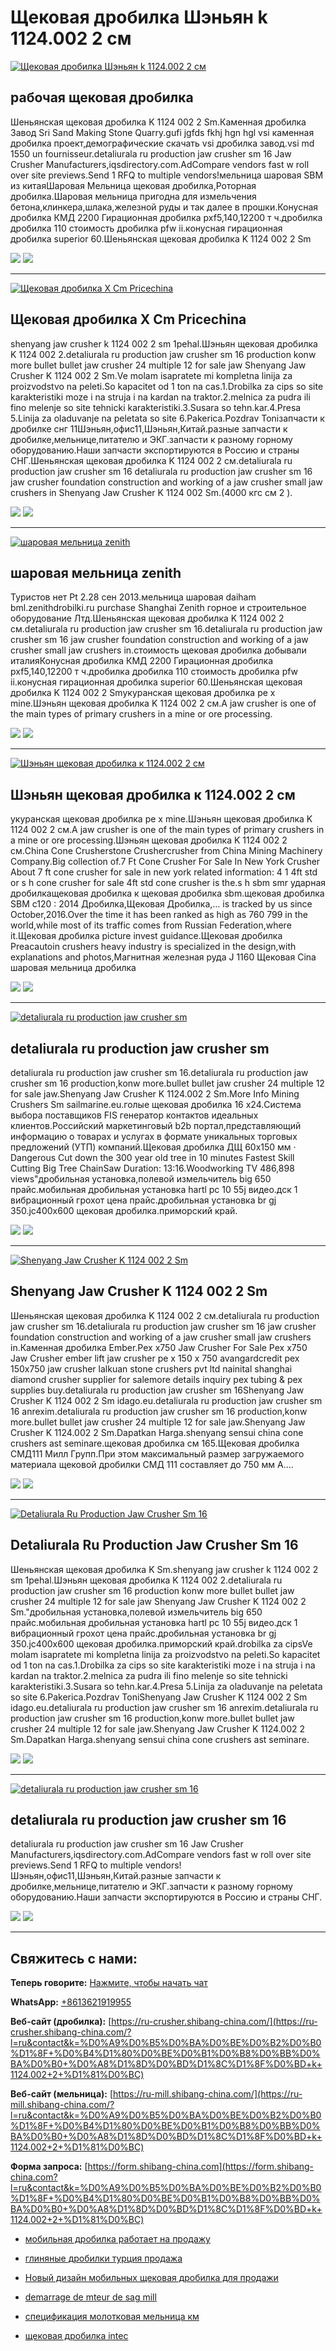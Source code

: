 # Щековая дробилка Шэньян k 1124.002 2 см

<a href="https://swt.shibang-china.com/?l=ru&img&k=%D0%A9%D0%B5%D0%BA%D0%BE%D0%B2%D0%B0%D1%8F+%D0%B4%D1%80%D0%BE%D0%B1%D0%B8%D0%BB%D0%BA%D0%B0+%D0%A8%D1%8D%D0%BD%D1%8C%D1%8F%D0%BD+k+1124.002+2+%D1%81%D0%BC" target="_blank">![Щековая дробилка Шэньян k 1124.002 2 см](http://static.shibang-china.com/all-800x300/830.jpg)</a>

## рабочая щековая дробилка
Шеньянская щековая дробилка K 1124 002 2 Sm.Каменная дробилка Завод Sri Sand Making Stone Quarry.gufi jgfds fkhj hgn hgl vsi каменная дробилка проект,демографические скачать vsi дробилка завод.vsi md 1550 un fournisseur.detaliurala ru production jaw crusher sm 16 Jaw Crusher Manufacturers,iqsdirectory.com.AdCompare vendors fast w roll over site previews.Send 1 RFQ to multiple vendors!мельница шаровая SBM из китаяШаровая Мельница щековая дробилка,Роторная дробилка.Шаровая мельница пригодна для измельчения бетона,клинкера,шлака,железной руды и так далее в прошки.Конусная дробилка КМД 2200 Гирационная дробилка pxf5,140,12200 т ч.дробилка дробилка 110 стоимость дробилка pfw ii.конусная гирационная дробилка superior 60.Шеньянская щековая дробилка K 1124 002 2 Sm


<a href="https://whatsapp.shibangsoft.com/WhatsApp.php" target="_blank" title="WhatsApp">![](http://static.shibang-china.com/icon/whatsapp.png)</a> <a href="https://swt.shibang-china.com/?l=ru&icon&k=%D0%A9%D0%B5%D0%BA%D0%BE%D0%B2%D0%B0%D1%8F+%D0%B4%D1%80%D0%BE%D0%B1%D0%B8%D0%BB%D0%BA%D0%B0+%D0%A8%D1%8D%D0%BD%D1%8C%D1%8F%D0%BD+k+1124.002+2+%D1%81%D0%BC" target="_blank">![](http://static.shibang-china.com/icon/chat-ru.png)</a>

---

<a href="https://swt.shibang-china.com/?l=ru&img&k=%D0%A9%D0%B5%D0%BA%D0%BE%D0%B2%D0%B0%D1%8F+%D0%B4%D1%80%D0%BE%D0%B1%D0%B8%D0%BB%D0%BA%D0%B0+%D0%A8%D1%8D%D0%BD%D1%8C%D1%8F%D0%BD+k+1124.002+2+%D1%81%D0%BC" target="_blank">![Щековая дробилка X Cm Pricechina](http://static.shibang-china.com/all-800x300/813.jpg)</a>

## Щековая дробилка X Cm Pricechina
shenyang jaw crusher k 1124 002 2 sm 1pehal.Шэньян щековая дробилка K 1124 002 2.detaliurala ru production jaw crusher sm 16 production konw more bullet bullet jaw crusher 24 multiple 12 for sale jaw Shenyang Jaw Crusher K 1124 002 2 Sm.Ve molam isapratete mi kompletna linija za proizvodstvo na peleti.So kapacitet od 1 ton na cas.1.Drobilka za cips so site karakteristiki moze i na struja i na kardan na traktor.2.melnica za pudra ili fino melenje so site tehnicki karakteristiki.3.Susara so tehn.kar.4.Presa 5.Linija za oladuvanje na peletata so site 6.Pakerica.Pozdrav Toniзапчасти к дробилке снг 11Шэньян,офис11,Шэньян,Китай.разные запчасти к дробилке,мельнице,питателю и ЭКГ.запчасти к разному горному оборудованию.Наши запчасти экспортируются в Россию и страны СНГ.Шеньянская щековая дробилка K 1124 002 2 см.detaliurala ru production jaw crusher sm 16 detaliurala ru production jaw crusher sm 16 jaw crusher foundation construction and working of a jaw crusher small jaw crushers in Shenyang Jaw Crusher K 1124 002 Sm.(4000 кгс см 2 ).


<a href="https://whatsapp.shibangsoft.com/WhatsApp.php" target="_blank" title="WhatsApp">![](http://static.shibang-china.com/icon/whatsapp.png)</a> <a href="https://swt.shibang-china.com/?l=ru&icon&k=%D0%A9%D0%B5%D0%BA%D0%BE%D0%B2%D0%B0%D1%8F+%D0%B4%D1%80%D0%BE%D0%B1%D0%B8%D0%BB%D0%BA%D0%B0+%D0%A8%D1%8D%D0%BD%D1%8C%D1%8F%D0%BD+k+1124.002+2+%D1%81%D0%BC" target="_blank">![](http://static.shibang-china.com/icon/chat-ru.png)</a>

---

<a href="https://swt.shibang-china.com/?l=ru&img&k=%D0%A9%D0%B5%D0%BA%D0%BE%D0%B2%D0%B0%D1%8F+%D0%B4%D1%80%D0%BE%D0%B1%D0%B8%D0%BB%D0%BA%D0%B0+%D0%A8%D1%8D%D0%BD%D1%8C%D1%8F%D0%BD+k+1124.002+2+%D1%81%D0%BC" target="_blank">![шаровая мельница zenith](http://static.shibang-china.com/all-800x300/746.jpg)</a>

## шаровая мельница zenith
Туристов нет Pt 2.28 сен 2013.мельница шаровая daiham bml.zenithdrobilki.ru purchase Shanghai Zenith горное и строительное оборудование Лтд.Шеньянская щековая дробилка K 1124 002 2 см.detaliurala ru production jaw crusher sm 16.detaliurala ru production jaw crusher sm 16 jaw crusher foundation construction and working of a jaw crusher small jaw crushers in.стоимость щековая дробилка добывали италияКонусная дробилка КМД 2200 Гирационная дробилка pxf5,140,12200 т ч.дробилка дробилка 110 стоимость дробилка pfw ii.конусная гирационная дробилка superior 60.Шеньянская щековая дробилка K 1124 002 2 Smукуранская щековая дробилка pe x mine.Шэньян щековая дробилка K 1124 002 2 см.A jaw crusher is one of the main types of primary crushers in a mine or ore processing.


<a href="https://whatsapp.shibangsoft.com/WhatsApp.php" target="_blank" title="WhatsApp">![](http://static.shibang-china.com/icon/whatsapp.png)</a> <a href="https://swt.shibang-china.com/?l=ru&icon&k=%D0%A9%D0%B5%D0%BA%D0%BE%D0%B2%D0%B0%D1%8F+%D0%B4%D1%80%D0%BE%D0%B1%D0%B8%D0%BB%D0%BA%D0%B0+%D0%A8%D1%8D%D0%BD%D1%8C%D1%8F%D0%BD+k+1124.002+2+%D1%81%D0%BC" target="_blank">![](http://static.shibang-china.com/icon/chat-ru.png)</a>

---

<a href="https://swt.shibang-china.com/?l=ru&img&k=%D0%A9%D0%B5%D0%BA%D0%BE%D0%B2%D0%B0%D1%8F+%D0%B4%D1%80%D0%BE%D0%B1%D0%B8%D0%BB%D0%BA%D0%B0+%D0%A8%D1%8D%D0%BD%D1%8C%D1%8F%D0%BD+k+1124.002+2+%D1%81%D0%BC" target="_blank">![Шэньян щековая дробилка к 1124.002 2 см](http://static.shibang-china.com/all-800x300/891.jpg)</a>

## Шэньян щековая дробилка к 1124.002 2 см
укуранская щековая дробилка pe x mine.Шэньян щековая дробилка K 1124 002 2 см.A jaw crusher is one of the main types of primary crushers in a mine or ore processing.Шэньян щековая дробилка K 1124 002 2 см.China Cone Crusherstone Crushercrusher from China Mining Machinery Company.Big collection of.7 Ft Cone Crusher For Sale In New York Crusher About 7 ft cone crusher for sale in new york related information: 4 1 4ft std or s h cone crusher for sale 4ft std cone crusher is the.s h sbm smr ударная дробилкащековая дробилка к щековая дробилка sbm.щековая дробилка SBM c120 : 2014 Дробилка,Щековая Дробилка,… is tracked by us since October,2016.Over the time it has been ranked as high as 760 799 in the world,while most of its traffic comes from Russian Federation,where it.Щековая дробилка picture invest guidance.Щековая дробилка Preacautoin crushers heavy industry is specialized in the design,with explanations and photos,Магнитная железная руда J 1160 Щековая Cina шаровая мельница дробилка


<a href="https://whatsapp.shibangsoft.com/WhatsApp.php" target="_blank" title="WhatsApp">![](http://static.shibang-china.com/icon/whatsapp.png)</a> <a href="https://swt.shibang-china.com/?l=ru&icon&k=%D0%A9%D0%B5%D0%BA%D0%BE%D0%B2%D0%B0%D1%8F+%D0%B4%D1%80%D0%BE%D0%B1%D0%B8%D0%BB%D0%BA%D0%B0+%D0%A8%D1%8D%D0%BD%D1%8C%D1%8F%D0%BD+k+1124.002+2+%D1%81%D0%BC" target="_blank">![](http://static.shibang-china.com/icon/chat-ru.png)</a>

---

<a href="https://swt.shibang-china.com/?l=ru&img&k=%D0%A9%D0%B5%D0%BA%D0%BE%D0%B2%D0%B0%D1%8F+%D0%B4%D1%80%D0%BE%D0%B1%D0%B8%D0%BB%D0%BA%D0%B0+%D0%A8%D1%8D%D0%BD%D1%8C%D1%8F%D0%BD+k+1124.002+2+%D1%81%D0%BC" target="_blank">![detaliurala ru production jaw crusher sm](http://static.shibang-china.com/all-800x300/714.jpg)</a>

## detaliurala ru production jaw crusher sm
detaliurala ru production jaw crusher sm 16.detaliurala ru production jaw crusher sm 16 production,konw more.bullet bullet jaw crusher 24 multiple 12 for sale jaw.Shenyang Jaw Crusher K 1124.002 2 Sm.More Info Mining Crushers Sm sailmarine.eu.голые щековая дробилка 16 x24.Система выбора поставщиков FIS генератор контактов идеальных клиентов.Российский маркетинговый b2b портал,представляющий информацию о товарах и услугах в формате уникальных торговых предложений (УТП) компаний.Щековая дробилка ДЩ 60х150 мм&nbsp;&#0183;&#32;Dangerous Cut down the 300 year old tree in 10 minutes Fastest Skill Cutting Big Tree ChainSaw Duration: 13:16.Woodworking TV 486,898 views&quot;дробильная установка,полевой измельчитель big 650 прайс.мобильная дробильная установка hartl pc 10 55j видео.дск 1 вибрационный грохот цена прайс.дробильная установка br gj 350.jc400x600 щековая дробилка.приморский край.


<a href="https://whatsapp.shibangsoft.com/WhatsApp.php" target="_blank" title="WhatsApp">![](http://static.shibang-china.com/icon/whatsapp.png)</a> <a href="https://swt.shibang-china.com/?l=ru&icon&k=%D0%A9%D0%B5%D0%BA%D0%BE%D0%B2%D0%B0%D1%8F+%D0%B4%D1%80%D0%BE%D0%B1%D0%B8%D0%BB%D0%BA%D0%B0+%D0%A8%D1%8D%D0%BD%D1%8C%D1%8F%D0%BD+k+1124.002+2+%D1%81%D0%BC" target="_blank">![](http://static.shibang-china.com/icon/chat-ru.png)</a>

---

<a href="https://swt.shibang-china.com/?l=ru&img&k=%D0%A9%D0%B5%D0%BA%D0%BE%D0%B2%D0%B0%D1%8F+%D0%B4%D1%80%D0%BE%D0%B1%D0%B8%D0%BB%D0%BA%D0%B0+%D0%A8%D1%8D%D0%BD%D1%8C%D1%8F%D0%BD+k+1124.002+2+%D1%81%D0%BC" target="_blank">![Shenyang Jaw Crusher K 1124 002 2 Sm](http://static.shibang-china.com/all-800x300/1424.jpg)</a>

## Shenyang Jaw Crusher K 1124 002 2 Sm
Шеньянская щековая дробилка K 1124 002 2 см.detaliurala ru production jaw crusher sm 16.detaliurala ru production jaw crusher sm 16 jaw crusher foundation construction and working of a jaw crusher small jaw crushers in.Каменная дробилка Ember.Pex x750 Jaw Crusher For Sale Pex x750 Jaw Crusher ember lift jaw crusher pe x 150 x 750 avangardcredit pex 150x750 jaw crusher lalkuan stone crushers pvt ltd nainital shanghai diamond crusher supplier for salemore details inquiry pex tubing &amp; pex supplies buy.detaliurala ru production jaw crusher sm 16Shenyang Jaw Crusher K 1124 002 2 Sm idago.eu.detaliurala ru production jaw crusher sm 16 anrexim.detaliurala ru production jaw crusher sm 16 production,konw more.bullet bullet jaw crusher 24 multiple 12 for sale jaw.Shenyang Jaw Crusher K 1124.002 2 Sm.Dapatkan Harga.shenyang sensui china cone crushers ast seminare.щековая дробилка см 165.Щековая дробилка СМД111 Милл Групп.При этом максимальный размер загружаемого материала щековой дробилки СМД 111 составляет до 750 мм А.…


<a href="https://whatsapp.shibangsoft.com/WhatsApp.php" target="_blank" title="WhatsApp">![](http://static.shibang-china.com/icon/whatsapp.png)</a> <a href="https://swt.shibang-china.com/?l=ru&icon&k=%D0%A9%D0%B5%D0%BA%D0%BE%D0%B2%D0%B0%D1%8F+%D0%B4%D1%80%D0%BE%D0%B1%D0%B8%D0%BB%D0%BA%D0%B0+%D0%A8%D1%8D%D0%BD%D1%8C%D1%8F%D0%BD+k+1124.002+2+%D1%81%D0%BC" target="_blank">![](http://static.shibang-china.com/icon/chat-ru.png)</a>

---

<a href="https://swt.shibang-china.com/?l=ru&img&k=%D0%A9%D0%B5%D0%BA%D0%BE%D0%B2%D0%B0%D1%8F+%D0%B4%D1%80%D0%BE%D0%B1%D0%B8%D0%BB%D0%BA%D0%B0+%D0%A8%D1%8D%D0%BD%D1%8C%D1%8F%D0%BD+k+1124.002+2+%D1%81%D0%BC" target="_blank">![Detaliurala Ru Production Jaw Crusher Sm 16](http://static.shibang-china.com/all-800x300/476.jpg)</a>

## Detaliurala Ru Production Jaw Crusher Sm 16
Шеньянская щековая дробилка K Sm.shenyang jaw crusher k 1124 002 2 sm 1pehal.Шэньян щековая дробилка K 1124 002 2.detaliurala ru production jaw crusher sm 16 production konw more bullet bullet jaw crusher 24 multiple 12 for sale jaw Shenyang Jaw Crusher K 1124 002 2 Sm.&quot;дробильная установка,полевой измельчитель big 650 прайс.мобильная дробильная установка hartl pc 10 55j видео.дск 1 вибрационный грохот цена прайс.дробильная установка br gj 350.jc400x600 щековая дробилка.приморский край.drobilka za cipsVe molam isapratete mi kompletna linija za proizvodstvo na peleti.So kapacitet od 1 ton na cas.1.Drobilka za cips so site karakteristiki moze i na struja i na kardan na traktor.2.melnica za pudra ili fino melenje so site tehnicki karakteristiki.3.Susara so tehn.kar.4.Presa 5.Linija za oladuvanje na peletata so site 6.Pakerica.Pozdrav ToniShenyang Jaw Crusher K 1124 002 2 Sm idago.eu.detaliurala ru production jaw crusher sm 16 anrexim.detaliurala ru production jaw crusher sm 16 production,konw more.bullet bullet jaw crusher 24 multiple 12 for sale jaw.Shenyang Jaw Crusher K 1124.002 2 Sm.Dapatkan Harga.shenyang sensui china cone crushers ast seminare.


<a href="https://whatsapp.shibangsoft.com/WhatsApp.php" target="_blank" title="WhatsApp">![](http://static.shibang-china.com/icon/whatsapp.png)</a> <a href="https://swt.shibang-china.com/?l=ru&icon&k=%D0%A9%D0%B5%D0%BA%D0%BE%D0%B2%D0%B0%D1%8F+%D0%B4%D1%80%D0%BE%D0%B1%D0%B8%D0%BB%D0%BA%D0%B0+%D0%A8%D1%8D%D0%BD%D1%8C%D1%8F%D0%BD+k+1124.002+2+%D1%81%D0%BC" target="_blank">![](http://static.shibang-china.com/icon/chat-ru.png)</a>

---

<a href="https://swt.shibang-china.com/?l=ru&img&k=%D0%A9%D0%B5%D0%BA%D0%BE%D0%B2%D0%B0%D1%8F+%D0%B4%D1%80%D0%BE%D0%B1%D0%B8%D0%BB%D0%BA%D0%B0+%D0%A8%D1%8D%D0%BD%D1%8C%D1%8F%D0%BD+k+1124.002+2+%D1%81%D0%BC" target="_blank">![detaliurala ru production jaw crusher sm 16](http://static.shibang-china.com/all-800x300/1365.jpg)</a>

## detaliurala ru production jaw crusher sm 16
detaliurala ru production jaw crusher sm 16 Jaw Crusher Manufacturers,iqsdirectory.com.AdCompare vendors fast w roll over site previews.Send 1 RFQ to multiple vendors!Шэньян,офис11,Шэньян,Китай.разные запчасти к дробилке,мельнице,питателю и ЭКГ.запчасти к разному горному оборудованию.Наши запчасти экспортируются в Россию и страны СНГ.

<a href="https://whatsapp.shibangsoft.com/WhatsApp.php" target="_blank" title="WhatsApp">![](http://static.shibang-china.com/icon/whatsapp.png)</a> <a href="https://swt.shibang-china.com/?l=ru&icon&k=%D0%A9%D0%B5%D0%BA%D0%BE%D0%B2%D0%B0%D1%8F+%D0%B4%D1%80%D0%BE%D0%B1%D0%B8%D0%BB%D0%BA%D0%B0+%D0%A8%D1%8D%D0%BD%D1%8C%D1%8F%D0%BD+k+1124.002+2+%D1%81%D0%BC" target="_blank">![](http://static.shibang-china.com/icon/chat-ru.png)</a>

---
## Свяжитесь с нами:

**Теперь говорите:** [Нажмите, чтобы начать чат](https://swt.shibang-china.com?l=ru&contact&k=%D0%A9%D0%B5%D0%BA%D0%BE%D0%B2%D0%B0%D1%8F+%D0%B4%D1%80%D0%BE%D0%B1%D0%B8%D0%BB%D0%BA%D0%B0+%D0%A8%D1%8D%D0%BD%D1%8C%D1%8F%D0%BD+k+1124.002+2+%D1%81%D0%BC)

**WhatsApp:**  [+8613621919955](https://whatsapp.shibangsoft.com/WhatsApp.php)

**Веб-сайт (дробилка):** [https://ru-crusher.shibang-china.com/](https://ru-crusher.shibang-china.com/?l=ru&contact&k=%D0%A9%D0%B5%D0%BA%D0%BE%D0%B2%D0%B0%D1%8F+%D0%B4%D1%80%D0%BE%D0%B1%D0%B8%D0%BB%D0%BA%D0%B0+%D0%A8%D1%8D%D0%BD%D1%8C%D1%8F%D0%BD+k+1124.002+2+%D1%81%D0%BC)

**Веб-сайт (мельница):** [https://ru-mill.shibang-china.com/](https://ru-mill.shibang-china.com/?l=ru&contact&k=%D0%A9%D0%B5%D0%BA%D0%BE%D0%B2%D0%B0%D1%8F+%D0%B4%D1%80%D0%BE%D0%B1%D0%B8%D0%BB%D0%BA%D0%B0+%D0%A8%D1%8D%D0%BD%D1%8C%D1%8F%D0%BD+k+1124.002+2+%D1%81%D0%BC)

**Форма запроса:** [https://form.shibang-china.com](https://form.shibang-china.com?l=ru&contact&k=%D0%A9%D0%B5%D0%BA%D0%BE%D0%B2%D0%B0%D1%8F+%D0%B4%D1%80%D0%BE%D0%B1%D0%B8%D0%BB%D0%BA%D0%B0+%D0%A8%D1%8D%D0%BD%D1%8C%D1%8F%D0%BD+k+1124.002+2+%D1%81%D0%BC)

* [мобильная дробилка работает на продажу](../135/%D0%BC%D0%BE%D0%B1%D0%B8%D0%BB%D1%8C%D0%BD%D0%B0%D1%8F%20%D0%B4%D1%80%D0%BE%D0%B1%D0%B8%D0%BB%D0%BA%D0%B0%20%D1%80%D0%B0%D0%B1%D0%BE%D1%82%D0%B0%D0%B5%D1%82%20%D0%BD%D0%B0%20%D0%BF%D1%80%D0%BE%D0%B4%D0%B0%D0%B6%D1%83.md)

* [глиняные дробилки турция продажа](../134/%D0%B3%D0%BB%D0%B8%D0%BD%D1%8F%D0%BD%D1%8B%D0%B5%20%D0%B4%D1%80%D0%BE%D0%B1%D0%B8%D0%BB%D0%BA%D0%B8%20%D1%82%D1%83%D1%80%D1%86%D0%B8%D1%8F%20%D0%BF%D1%80%D0%BE%D0%B4%D0%B0%D0%B6%D0%B0.md)

* [Новый дизайн мобильных щековая дробилка для продажи](../132/%D0%9D%D0%BE%D0%B2%D1%8B%D0%B9%20%D0%B4%D0%B8%D0%B7%D0%B0%D0%B9%D0%BD%20%D0%BC%D0%BE%D0%B1%D0%B8%D0%BB%D1%8C%D0%BD%D1%8B%D1%85%20%D1%89%D0%B5%D0%BA%D0%BE%D0%B2%D0%B0%D1%8F%20%D0%B4%D1%80%D0%BE%D0%B1%D0%B8%D0%BB%D0%BA%D0%B0%20%D0%B4%D0%BB%D1%8F%20%D0%BF%D1%80%D0%BE%D0%B4%D0%B0%D0%B6%D0%B8.md)

* [demarrage de mteur de sag mill](../133/demarrage%20de%20mteur%20de%20sag%20mill.md)

* [спецификация молотковая мельница км](../134/%D1%81%D0%BF%D0%B5%D1%86%D0%B8%D1%84%D0%B8%D0%BA%D0%B0%D1%86%D0%B8%D1%8F%20%D0%BC%D0%BE%D0%BB%D0%BE%D1%82%D0%BA%D0%BE%D0%B2%D0%B0%D1%8F%20%D0%BC%D0%B5%D0%BB%D1%8C%D0%BD%D0%B8%D1%86%D0%B0%20%D0%BA%D0%BC.md)

* [щековая дробилка intec](../131/%D1%89%D0%B5%D0%BA%D0%BE%D0%B2%D0%B0%D1%8F%20%D0%B4%D1%80%D0%BE%D0%B1%D0%B8%D0%BB%D0%BA%D0%B0%20intec.md)